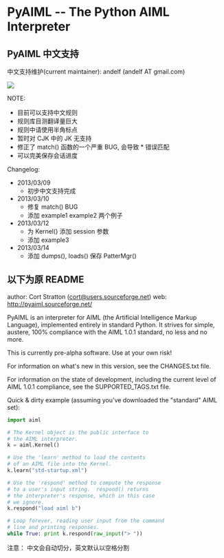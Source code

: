 # PyAIML -- The Python AIML Interpreter

## PyAIML 中文支持

中文支持维护(current maintainer): andelf (andelf AT gmail.com)

<img src="https://raw.github.com/andelf/PyAIML/master/screenshot.jpg" />

NOTE:

- 目前可以支持中文规则
- 规则库目测翻译量巨大
- 规则中请使用半角标点
- 暂时对 CJK 中的 JK 无支持
- 修正了 match() 函数的一个严重 BUG, 会导致 * 错误匹配
- 可以完美保存会话进度

Changelog:

- 2013/03/09
  - 初步中文支持完成
- 2013/03/10
  - 修复 match() BUG
  - 添加 example1 example2 两个例子
- 2013/03/12
  - 为 Kernel() 添加 session 参数
  - 添加 example3
- 2013/03/14
  - 添加 dumps(), loads() 保存 PatterMgr()

## 以下为原 README

author: Cort Stratton (cort@users.sourceforge.net)
web: http://pyaiml.sourceforge.net/

PyAIML is an interpreter for AIML (the Artificial Intelligence Markup
Language), implemented entirely in standard Python.  It strives for
simple, austere, 100% compliance with the AIML 1.0.1 standard, no less
and no more.

This is currently pre-alpha software.  Use at your
own risk!

For information on what's new in this version, see the
CHANGES.txt file.

For information on the state of development, including
the current level of AIML 1.0.1 compliance, see the
SUPPORTED_TAGS.txt file.

Quick & dirty example (assuming you've downloaded the
"standard" AIML set):

```python
import aiml

# The Kernel object is the public interface to
# the AIML interpreter.
k = aiml.Kernel()

# Use the 'learn' method to load the contents
# of an AIML file into the Kernel.
k.learn("std-startup.xml")

# Use the 'respond' method to compute the response
# to a user's input string.  respond() returns
# the interpreter's response, which in this case
# we ignore.
k.respond("load aiml b")

# Loop forever, reading user input from the command
# line and printing responses.
while True: print k.respond(raw_input("> "))
```

注意：
    中文会自动切分，英文默认以空格分割